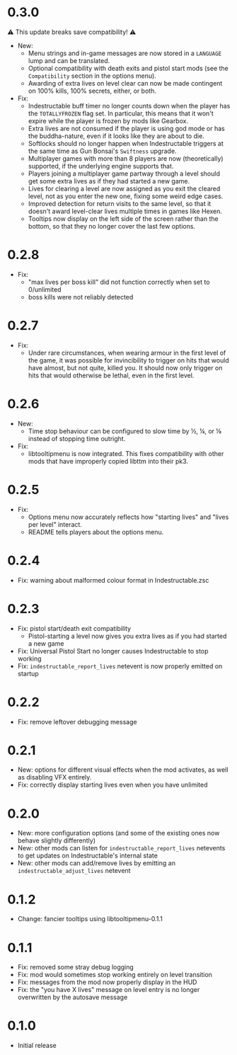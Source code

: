 # 0.3.0

⚠ This update breaks save compatibility! ⚠

- New:
  - Menu strings and in-game messages are now stored in a `LANGUAGE` lump and
    can be translated.
  - Optional compatibility with death exits and pistol start mods (see the
    `Compatibility` section in the options menu).
  - Awarding of extra lives on level clear can now be made contingent on 100%
    kills, 100% secrets, either, or both.
- Fix:
  - Indestructable buff timer no longer counts down when the player has the
    `TOTALLYFROZEN` flag set. In particular, this means that it won't expire
    while the player is frozen by mods like Gearbox.
  - Extra lives are not consumed if the player is using god mode or has the
    buddha-nature, even if it looks like they are about to die.
  - Softlocks should no longer happen when Indestructable triggers at the same
    time as Gun Bonsai's `Swiftness` upgrade.
  - Multiplayer games with more than 8 players are now (theoretically) supported,
    if the underlying engine supports that.
  - Players joining a multiplayer game partway through a level should get some
    extra lives as if they had started a new game.
  - Lives for clearing a level are now assigned as you exit the cleared level,
    not as you enter the new one, fixing some weird edge cases.
  - Improved detection for return visits to the same level, so that it doesn't
    award level-clear lives multiple times in games like Hexen.
  - Tooltips now display on the left side of the screen rather than the bottom,
    so that they no longer cover the last few options.

# 0.2.8

- Fix:
  - "max lives per boss kill" did not function correctly when set to 0/unlimited
  - boss kills were not reliably detected

# 0.2.7

- Fix:
  - Under rare circumstances, when wearing armour in the first level of the game, it was possible for invincibility to trigger on hits that would have almost, but not quite, killed you. It should now only trigger on hits that would otherwise be lethal, even in the first level.

# 0.2.6

- New:
  - Time stop behaviour can be configured to slow time by ½, ¼, or ⅛ instead of stopping time outright.
- Fix:
  - libtooltipmenu is now integrated. This fixes compatibility with other mods that have improperly copied libttm into their pk3.

# 0.2.5

- Fix:
  - Options menu now accurately reflects how "starting lives" and "lives per level" interact.
  - README tells players about the options menu.

# 0.2.4

- Fix: warning about malformed colour format in Indestructable.zsc

# 0.2.3

- Fix: pistol start/death exit compatibility
  - Pistol-starting a level now gives you extra lives as if you had started a new game
- Fix: Universal Pistol Start no longer causes Indestructable to stop working
- Fix: `indestructable_report_lives` netevent is now properly emitted on startup

# 0.2.2

- Fix: remove leftover debugging message

# 0.2.1

- New: options for different visual effects when the mod activates, as well as disabling VFX entirely.
- Fix: correctly display starting lives even when you have unlimited

# 0.2.0

- New: more configuration options (and some of the existing ones now behave slightly differently)
- New: other mods can listen for `indestructable_report_lives` netevents to get updates on Indestructable's internal state
- New: other mods can add/remove lives by emitting an `indestructable_adjust_lives` netevent

# 0.1.2

- Change: fancier tooltips using libtooltipmenu-0.1.1

# 0.1.1

- Fix: removed some stray debug logging
- Fix: mod would sometimes stop working entirely on level transition
- Fix: messages from the mod now properly display in the HUD
- Fix: the "you have X lives" message on level entry is no longer overwritten by the autosave message

# 0.1.0

- Initial release
